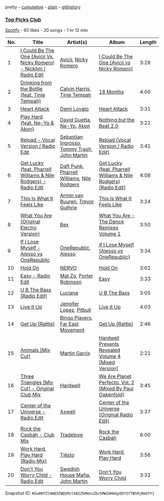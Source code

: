 pretty - [cumulative](/playlists/cumulative/285xVjuyHG2CusStdc8kCS.md) - [plain](/playlists/plain/285xVjuyHG2CusStdc8kCS) - [githistory](https://github.githistory.xyz/mackorone/spotify-playlist-archive/blob/main/playlists/plain/285xVjuyHG2CusStdc8kCS)

### [Top Picks Club](https://open.spotify.com/playlist/285xVjuyHG2CusStdc8kCS)

> 

[Spotify](https://open.spotify.com/user/spotify) - 65 likes - 20 songs - 1 hr 12 min

| No. | Title | Artist(s) | Album | Length |
|---|---|---|---|---|
| 1 | [I Could Be The One \(Avicii Vs\. Nicky Romero\) \- Nicktim / Radio Edit](https://open.spotify.com/track/2bNrvWD9d5Zn9tS8XvcaMk) | [Avicii](https://open.spotify.com/artist/1vCWHaC5f2uS3yhpwWbIA6), [Nicky Romero](https://open.spotify.com/artist/5ChF3i92IPZHduM7jN3dpg) | [I Could Be The One \[Avicii vs Nicky Romero\]](https://open.spotify.com/album/0z7Mr85v0hPSX0VOUxP51W) | 3:28 |
| 2 | [Drinking from the Bottle \(feat\. Tinie Tempah\)](https://open.spotify.com/track/1oHxIPqJyvAYHy0PVrDU98) | [Calvin Harris](https://open.spotify.com/artist/7CajNmpbOovFoOoasH2HaY), [Tinie Tempah](https://open.spotify.com/artist/0Tob4H0FLtEONHU1MjpUEp) | [18 Months](https://open.spotify.com/album/7w19PFbxAjwZ7UVNp9z0uT) | 4:00 |
| 3 | [Heart Attack](https://open.spotify.com/track/25n4NECujqOxQHdXVIVc9I) | [Demi Lovato](https://open.spotify.com/artist/6S2OmqARrzebs0tKUEyXyp) | [Heart Attack](https://open.spotify.com/album/1mQiBukL1OBUwIy5z63adB) | 3:31 |
| 4 | [Play Hard \(feat\. Ne\-Yo & Akon\)](https://open.spotify.com/track/2QD4C6RRHgRNRAyrfnoeAo) | [David Guetta](https://open.spotify.com/artist/1Cs0zKBU1kc0i8ypK3B9ai), [Ne\-Yo](https://open.spotify.com/artist/21E3waRsmPlU7jZsS13rcj), [Akon](https://open.spotify.com/artist/0z4gvV4rjIZ9wHck67ucSV) | [Nothing but the Beat 2.0](https://open.spotify.com/album/5aprcHwM1KJhaY9Kbxkfkn) | 3:21 |
| 5 | [Reload \- Vocal Version / Radio Edit](https://open.spotify.com/track/40AYRnDKhhrH4JZO4KS9Dj) | [Sebastian Ingrosso](https://open.spotify.com/artist/6hyMWrxGBsOx6sWcVj1DqP), [Tommy Trash](https://open.spotify.com/artist/1tBU8jUEdVR3mqSsAqEGfD), [John Martin](https://open.spotify.com/artist/2auikkNYqigWStoHWK1Grq) | [Reload \(Vocal Version / Radio Edit\)](https://open.spotify.com/album/7cNKFmj46OhKkXoaRxUu4i) | 3:41 |
| 6 | [Get Lucky \(feat\. Pharrell Williams & Nile Rodgers\) \- Radio Edit](https://open.spotify.com/track/2Foc5Q5nqNiosCNqttzHof) | [Daft Punk](https://open.spotify.com/artist/4tZwfgrHOc3mvqYlEYSvVi), [Pharrell Williams](https://open.spotify.com/artist/2RdwBSPQiwcmiDo9kixcl8), [Nile Rodgers](https://open.spotify.com/artist/3yDIp0kaq9EFKe07X1X2rz) | [Get Lucky \(feat\. Pharrell Williams & Nile Rodgers\) \[Radio Edit\]](https://open.spotify.com/album/2ePFIvZKMe8zefATp9ofFA) | 4:08 |
| 7 | [This Is What It Feels Like](https://open.spotify.com/track/6NdkzOSCLzmyV9Qc4DKhJ2) | [Armin van Buuren](https://open.spotify.com/artist/0SfsnGyD8FpIN4U4WCkBZ5), [Trevor Guthrie](https://open.spotify.com/artist/6NXk2pLFocS2OkNdT7ncBt) | [This Is What It Feels Like](https://open.spotify.com/album/4uPKXpXtHrspK8v2ObzyPs) | 3:24 |
| 8 | [What You Are \(Original Electro Version\)](https://open.spotify.com/track/5Ve5T1sgukgljERknqXf6W) | [Bex](https://open.spotify.com/artist/0pLD9JVEx1ZErnt8lTb8KE) | [What You Are \- The Dance Remixes Volume 1](https://open.spotify.com/album/1yX5C4xJNwheVlRJKEPT2V) | 3:50 |
| 9 | [If I Lose Myself \- Alesso vs OneRepublic](https://open.spotify.com/track/0AhRPDuVwHkLAACbPXidb3) | [OneRepublic](https://open.spotify.com/artist/5Pwc4xIPtQLFEnJriah9YJ), [Alesso](https://open.spotify.com/artist/4AVFqumd2ogHFlRbKIjp1t) | [If I Lose Myself \(Alesso vs OneRepublic\)](https://open.spotify.com/album/700ki3z1ZeqWTqeeGFNBjT) | 3:34 |
| 10 | [Hold On](https://open.spotify.com/track/5cPR66Tber0HAA0Lklo1Ab) | [NERVO](https://open.spotify.com/artist/4j5KBTO4tk7up54ZirNGvK) | [Hold On](https://open.spotify.com/album/52TrKtOzGeo3aIQyDvRfd4) | 3:01 |
| 11 | [Easy \- Radio Edit](https://open.spotify.com/track/5OSJZlfxZwR5jreQSy6r2O) | [Mat Zo](https://open.spotify.com/artist/2n7USVO8fO8FF8zq4kG2N1), [Porter Robinson](https://open.spotify.com/artist/3dz0NnIZhtKKeXZxLOxCam) | [Easy](https://open.spotify.com/album/3LEt4EbyHyfllGhqKC4YC0) | 3:33 |
| 12 | [U B The Bass \(Radio Edit\)](https://open.spotify.com/track/7wVr3syF7IKn8fuIUoG7Gs) | [Luciana](https://open.spotify.com/artist/4ugGMtXC28CVR5hlYJy9wV) | [U B The Bass](https://open.spotify.com/album/2O5NowSsDPfnkZcf7wWp1V) | 3:05 |
| 13 | [Live It Up](https://open.spotify.com/track/4WVhv7DuK29A1o6zCGdjQK) | [Jennifer Lopez](https://open.spotify.com/artist/2DlGxzQSjYe5N6G9nkYghR), [Pitbull](https://open.spotify.com/artist/0TnOYISbd1XYRBk9myaseg) | [Live It Up](https://open.spotify.com/album/4lvTtWs4YPVkB2SeIbhqvE) | 4:03 |
| 14 | [Get Up \(Rattle\)](https://open.spotify.com/track/1zYsvExrADZ5L7Epqd5J6D) | [Bingo Players](https://open.spotify.com/artist/1pbHrVayIcVpHI9z97u4bK), [Far East Movement](https://open.spotify.com/artist/698hF4vcwHwPy8ltmXermq) | [Get Up \(Rattle\)](https://open.spotify.com/album/7atvI5BIhbfq7sGp6jjCz3) | 2:46 |
| 15 | [Animals \[Mix Cut\]](https://open.spotify.com/track/7KXD7pCpbW4nuDIuvetS1o) | [Martin Garrix](https://open.spotify.com/artist/60d24wfXkVzDSfLS6hyCjZ) | [Hardwell Presents Revealed Volume 4 \[Mixed Version\]](https://open.spotify.com/album/42WbfOLR1arO0LTO1jf6eq) | 2:21 |
| 16 | [Three Triangles \[Mix Cut\] \- Original Club Mix](https://open.spotify.com/track/1JlQt4YWo86FrCpXuke7aI) | [Hardwell](https://open.spotify.com/artist/6BrvowZBreEkXzJQMpL174) | [We Are Planet Perfecto, Vol\. 2 \(Mixed By Paul Oakenfold\)](https://open.spotify.com/album/5fVp3qQHdrkECldTvCGI5a) | 3:45 |
| 17 | [Center of the Universe \- Radio Edit](https://open.spotify.com/track/1CrEfdjH1puM8uZnmFHKZ1) | [Axwell](https://open.spotify.com/artist/1xNmvlEiICkRlRGqlNFZ43) | [Center of the Universe \(Original Radio Edit\)](https://open.spotify.com/album/0wYiObBT8ve2JQnbMmOLYe) | 3:37 |
| 18 | [Rock the Casbah \- Club Mix](https://open.spotify.com/track/0MvXWbCiYJ7QH2pLHoXGEM) | [Tradelove](https://open.spotify.com/artist/1edZcw60om834YgyyK2Q6J) | [Rock the Casbah](https://open.spotify.com/album/0HdJTPlmSMG876G6hBg9ay) | 6:00 |
| 19 | [Work Hard, Play Hard \(Radio Mix\)](https://open.spotify.com/track/3LQiB88LdqGP1l1AHfvdjo) | [Tiësto](https://open.spotify.com/artist/2o5jDhtHVPhrJdv3cEQ99Z) | [Work Hard, Play Hard](https://open.spotify.com/album/5gEyRaKnK8pfbE7xX6MYzc) | 3:56 |
| 20 | [Don't You Worry Child \- Radio Edit](https://open.spotify.com/track/2V65y3PX4DkRhy1djlxd9p) | [Swedish House Mafia](https://open.spotify.com/artist/1h6Cn3P4NGzXbaXidqURXs), [John Martin](https://open.spotify.com/artist/2auikkNYqigWStoHWK1Grq) | [Don't You Worry Child](https://open.spotify.com/album/3RKhRsifs4RWrqvWV1YpPY) | 3:32 |

Snapshot ID: `NSw0NTZlOWQ3ZWQ5MzlkN2ZhMmUxZDc5MWZmMmQyODY5YTBhMjBkOTY1`
